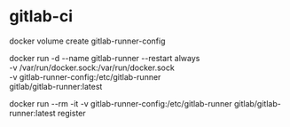 # gitlab-ci

docker volume create gitlab-runner-config

docker run -d --name gitlab-runner --restart always \
    -v /var/run/docker.sock:/var/run/docker.sock \
    -v gitlab-runner-config:/etc/gitlab-runner \
    gitlab/gitlab-runner:latest




docker run --rm -it -v gitlab-runner-config:/etc/gitlab-runner gitlab/gitlab-runner:latest register